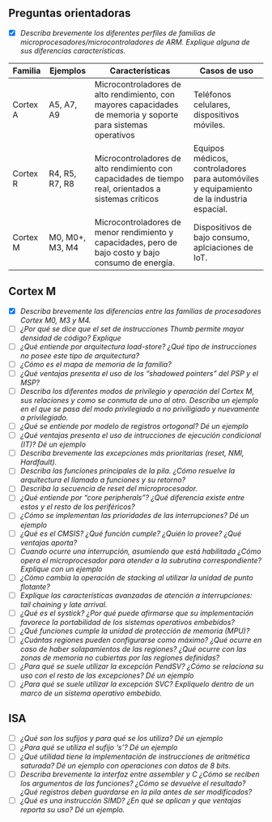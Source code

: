 ## Preguntas orientadoras

- [X]  *Describa brevemente los diferentes perfiles de familias de microprocesadores/microcontroladores de ARM. Explique alguna de sus diferencias características.*

|Familia |Ejemplos |Características |Casos de uso |
---| ---| ---| ---|
Cortex A| A5, A7, A9| Microcontroladores de alto rendimiento, con mayores capacidades de memoria y soporte para sistemas operativos| Teléfonos celulares, dispositivos móviles.|
Cortex R| R4, R5, R7, R8| Microcontroladores de alto rendimiento con capacidades de tiempo real, orientados a sistemas críticos| Equipos médicos, controladores para automóviles y equipamiento de la industria espacial.|
Cortex M| M0, M0+, M3, M4 | Microcontroladores de menor rendimiento y capacidades, pero de bajo costo y bajo consumo de energía.| Dispositivos de bajo consumo, aplciaciones de IoT. |


## Cortex M

- [X] *Describa brevemente las diferencias entre las familias de procesadores Cortex M0, M3 y M4.*
- [ ] *¿Por qué se dice que el set de instrucciones Thumb permite mayor densidad de código? Explique*
- [ ] *¿Qué entiende por arquitectura load-store? ¿Qué tipo de instrucciones no posee este tipo de arquitectura?*
- [ ] *¿Cómo es el mapa de memoria de la familia?*
- [ ] *¿Qué ventajas presenta el uso de los “shadowed pointers” del PSP y el MSP?*
- [ ] *Describa los diferentes modos de privilegio y operación del Cortex M, sus relaciones y como se conmuta de uno al otro. Describa un ejemplo en el que se pasa del modo privilegiado a no priviligiado y nuevamente a privilegiado.*
- [ ] *¿Qué se entiende por modelo de registros ortogonal? Dé un ejemplo*
- [ ] *¿Qué ventajas presenta el uso de intrucciones de ejecución condicional (IT)? Dé un ejemplo*
- [ ] *Describa brevemente las excepciones más prioritarias (reset, NMI, Hardfault).*
- [ ] *Describa las funciones principales de la pila. ¿Cómo resuelve la arquitectura el llamado a funciones y su retorno?*
- [ ] *Describa la secuencia de reset del microprocesador.*
- [ ] *¿Qué entiende por “core peripherals”? ¿Qué diferencia existe entre estos y el resto de los periféricos?*
- [ ] *¿Cómo se implementan las prioridades de las interrupciones? Dé un ejemplo*
- [ ] *¿Qué es el CMSIS? ¿Qué función cumple? ¿Quién lo provee? ¿Qué ventajas aporta?*
- [ ] *Cuando ocurre una interrupción, asumiendo que está habilitada ¿Cómo opera el microprocesador para atender a la subrutina correspondiente? Explique con un ejemplo*
- [ ] *¿Cómo cambia la operación de stacking al utilizar la unidad de punto flotante?*
- [ ] *Explique las características avanzadas de atención a interrupciones: tail chaining y late arrival.*
- [ ] *¿Qué es el systick? ¿Por qué puede afirmarse que su implementación favorece la portabilidad de los sistemas operativos embebidos?*
- [ ] *¿Qué funciones cumple la unidad de protección de memoria (MPU)?*
- [ ] *¿Cuántas regiones pueden configurarse como máximo? ¿Qué ocurre en caso de haber solapamientos de las regiones? ¿Qué ocurre con las zonas de memoria no cubiertas por las regiones definidas?*
- [ ] *¿Para qué se suele utilizar la excepción PendSV? ¿Cómo se relaciona su uso con el resto de las excepciones? Dé un ejemplo*
- [ ] *¿Para qué se suele utilizar la excepción SVC? Expliquelo dentro de un marco de un sistema operativo embebido.*

## ISA
- [ ] *¿Qué son los sufijos y para qué se los utiliza? Dé un ejemplo*
- [ ] *¿Para qué se utiliza el sufijo ‘s’? Dé un ejemplo*
- [ ] *¿Qué utilidad tiene la implementación de instrucciones de aritmética saturada? Dé un ejemplo con operaciones con datos de 8 bits.*
- [ ] *Describa brevemente la interfaz entre assembler y C ¿Cómo se reciben los argumentos de las funciones? ¿Cómo se devuelve el resultado? ¿Qué registros deben guardarse en la pila antes de ser modificados?*
- [ ] *¿Qué es una instrucción SIMD? ¿En qué se aplican y que ventajas reporta su uso? Dé un
ejemplo.*

